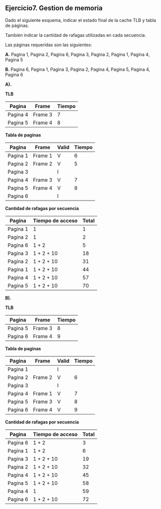 ## Ejercicio7. Gestion de memoria


Dado el siguiente esquema, indicar el estado final de la cache TLB y tabla de páginas.

También indicar la cantidad de rafagas utilizadas en cada secuencia.

Las páginas requeridas son las siguientes:

**A.** Pagina 1, Pagina 2, Pagina 6, Pagina 3, Pagina 2, Pagina 1, Pagina 4, Pagina 5

**B.** Pagina 6, Pagina 1, Pagina 3, Pagina 2, Pagina 4, Pagina 5, Pagina 4, Pagina 6


**A).**

**TLB**

| Pagina | Frame | Tiempo |
| ------------- | ------------- | ------------- |
| Pagina 4  | Frame 3  | 7 |
| Pagina 5 | Frame 4  | 8  |


**Tabla de paginas**

| Pagina | Frame | Valid | Tiempo |
| ------------- | ------------- | ------------- |------------- |
| Pagina 1  | Frame 1  | V | 6 |
| Pagina 2 | Frame 2  | V  | 5 |
| Pagina 3  |  | I |  |
| Pagina 4 | Frame 3  | V  | 7 |
| Pagina 5  | Frame 4  | V | 8 |
| Pagina 6 |  | I  |  |


**Cantidad de rafagas por secuencia**

| Pagina | Tiempo de acceso | Total |
| ------------- | ------------- | ------------- | 
| Pagina 1  | 1  | 1 |
| Pagina 2 | 1  | 2 |
| Pagina 6  | 1 + 2 | 5 |
| Pagina 3 | 1 + 2 + 10 | 18  |
| Pagina 2  | 1 + 2 + 10  | 31 |
| Pagina 1 | 1 + 2 + 10 | 44  |
| Pagina 4 | 1 + 2 + 10 | 57 |
| Pagina 5 | 1 + 2 + 10 | 70 |

**B).**

**TLB**

| Pagina | Frame | Tiempo |
| ------------- | ------------- | ------------- |
| Pagina 5  | Frame 3  | 8 |
| Pagina 6 | Frame 4  | 9  |


**Tabla de paginas**

| Pagina | Frame | Valid | Tiempo |
| ------------- | ------------- | ------------- |------------- |
| Pagina 1 |  | I |  |
| Pagina 2 | Frame 2  | V  | 6 |
| Pagina 3 |  | I |  |
| Pagina 4 | Frame 1  | V  | 7 |
| Pagina 5 | Frame 3  | V | 8 |
| Pagina 6 | Frame 4 | V  | 9 |


**Cantidad de rafagas por secuencia**

| Pagina | Tiempo de acceso | Total |
| ------------- | ------------- | ------------- | 
| Pagina 6 | 1 + 2 | 3 |
| Pagina 1 |  1 + 2 | 6 |
| Pagina 3 |  1 + 2 + 10 | 19 |
| Pagina 2 | 1 + 2 + 10 | 32 |
| Pagina 4 | 1 + 2 + 10  | 45 |
| Pagina 5 | 1 + 2 + 10 | 58 |
| Pagina 4 | 1 | 59 |
| Pagina 6 | 1 + 2 + 10 | 72 |
